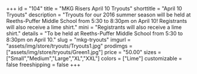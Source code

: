 +++
id = "104"
title = "MKG Risers April 10 Tryouts"
shorttitle = "April 10 Tryouts"
description = "Tryouts for our 2016 summer season will be held at Reeths-Puffer Middle School from 5:30 to 8:30pm on April 10! Registrants will also receive a lime shirt."
mini = "Registrants will also receive a lime shirt."
details = "To be held at Reeths-Puffer Middle School from 5:30 to 8:30pm on April 10."
slug = "mkg-tryouts"
imgurl = "assets/img/store/tryouts/Tryouts1.jpg"
prodimgs = ["assets/img/store/tryouts/Green1.jpg"]
price = "50.00"
sizes = ["Small","Medium","Large","XL","XXL"]
colors = ["Lime"]
customizable = false
freeshipping = false
+++

